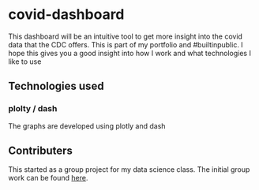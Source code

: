 # covid-dashboard
This dashboard will be an intuitive tool to get more insight into the covid data that the CDC offers. This is part of my portfolio and #builtinpublic. I hope this gives you a good insight into how I work and what technologies I like to use

## Technologies used

### plolty / dash
The graphs are developed using plotly and dash

## Contributers
This started as a group project for my data science class. The initial group work can be found [here](https://github.com/usman-z/CSC_405.git).
